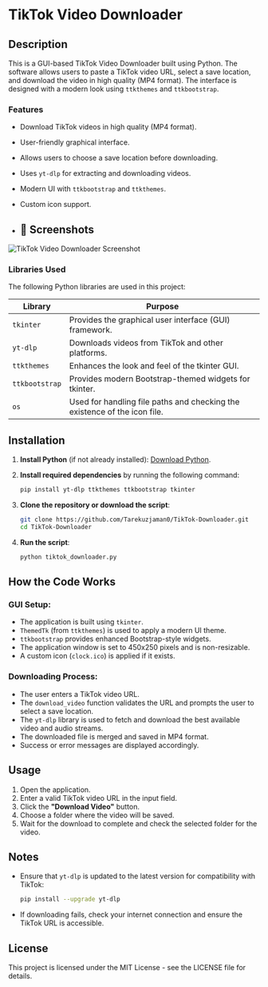 # TikTok Video Downloader

## Description

This is a GUI-based TikTok Video Downloader built using Python. The software allows users to paste a TikTok video URL, select a save location, and download the video in high quality (MP4 format). The interface is designed with a modern look using `ttkthemes` and `ttkbootstrap`.

### Features

- Download TikTok videos in high quality (MP4 format).
- User-friendly graphical interface.
- Allows users to choose a save location before downloading.
- Uses `yt-dlp` for extracting and downloading videos.
- Modern UI with `ttkbootstrap` and `ttkthemes`.
- Custom icon support.

- ## 📸 Screenshots

![TikTok Video Downloader Screenshot](images.png)

### Libraries Used

The following Python libraries are used in this project:

| Library       | Purpose                                                                 |
|---------------|-------------------------------------------------------------------------|
| `tkinter`     | Provides the graphical user interface (GUI) framework.                   |
| `yt-dlp`      | Downloads videos from TikTok and other platforms.                       |
| `ttkthemes`   | Enhances the look and feel of the tkinter GUI.                           |
| `ttkbootstrap`| Provides modern Bootstrap-themed widgets for tkinter.                   |
| `os`          | Used for handling file paths and checking the existence of the icon file.|

## Installation

1. **Install Python** (if not already installed): [Download Python](https://www.python.org/downloads/).

2. **Install required dependencies** by running the following command:

    ```bash
    pip install yt-dlp ttkthemes ttkbootstrap tkinter
    ```

3. **Clone the repository or download the script**:

    ```bash
    git clone https://github.com/Tarekuzjaman0/TikTok-Downloader.git
    cd TikTok-Downloader
    ```

4. **Run the script**:

    ```bash
    python tiktok_downloader.py
    ```

## How the Code Works

### GUI Setup:
- The application is built using `tkinter`.
- `ThemedTk` (from `ttkthemes`) is used to apply a modern UI theme.
- `ttkbootstrap` provides enhanced Bootstrap-style widgets.
- The application window is set to 450x250 pixels and is non-resizable.
- A custom icon (`clock.ico`) is applied if it exists.

### Downloading Process:
- The user enters a TikTok video URL.
- The `download_video` function validates the URL and prompts the user to select a save location.
- The `yt-dlp` library is used to fetch and download the best available video and audio streams.
- The downloaded file is merged and saved in MP4 format.
- Success or error messages are displayed accordingly.

## Usage

1. Open the application.
2. Enter a valid TikTok video URL in the input field.
3. Click the **"Download Video"** button.
4. Choose a folder where the video will be saved.
5. Wait for the download to complete and check the selected folder for the video.

## Notes

- Ensure that `yt-dlp` is updated to the latest version for compatibility with TikTok:

    ```bash
    pip install --upgrade yt-dlp
    ```

- If downloading fails, check your internet connection and ensure the TikTok URL is accessible.

## License

This project is licensed under the MIT License - see the LICENSE file for details.
